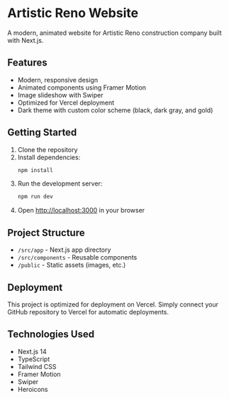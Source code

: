 # Artistic Reno Website

A modern, animated website for Artistic Reno construction company built with Next.js.

## Features

- Modern, responsive design
- Animated components using Framer Motion
- Image slideshow with Swiper
- Optimized for Vercel deployment
- Dark theme with custom color scheme (black, dark gray, and gold)

## Getting Started

1. Clone the repository
2. Install dependencies:
   ```bash
   npm install
   ```
3. Run the development server:
   ```bash
   npm run dev
   ```
4. Open [http://localhost:3000](http://localhost:3000) in your browser

## Project Structure

- `/src/app` - Next.js app directory
- `/src/components` - Reusable components
- `/public` - Static assets (images, etc.)

## Deployment

This project is optimized for deployment on Vercel. Simply connect your GitHub repository to Vercel for automatic deployments.

## Technologies Used

- Next.js 14
- TypeScript
- Tailwind CSS
- Framer Motion
- Swiper
- Heroicons
